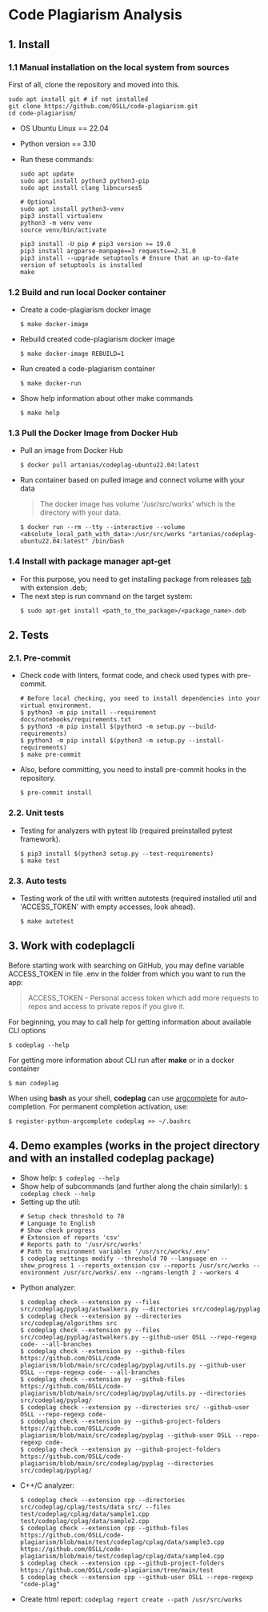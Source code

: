 # Code Plagiarism Analysis

## 1. Install

### 1.1 Manual installation on the local system from sources

  First of all, clone the repository and moved into this.

  ```
  sudo apt install git # if not installed
  git clone https://github.com/OSLL/code-plagiarism.git
  cd code-plagiarism/
  ```

- OS Ubuntu Linux == 22.04

- Python version == 3.10

- Run these commands:

  ```
  sudo apt update
  sudo apt install python3 python3-pip
  sudo apt install clang libncurses5

  # Optional
  sudo apt install python3-venv
  pip3 install virtualenv
  python3 -m venv venv
  source venv/bin/activate

  pip3 install -U pip # pip3 version >= 19.0
  pip3 install argparse-manpage==3 requests==2.31.0
  pip3 install --upgrade setuptools # Ensure that an up-to-date version of setuptools is installed
  make
  ```
### 1.2 Build and run local Docker container

- Create a code-plagiarism docker image

  ```
  $ make docker-image
  ```

- Rebuild created code-plagiarism docker image

  ```
  $ make docker-image REBUILD=1
  ```

- Run created a code-plagiarism container

  ```
  $ make docker-run
  ```

- Show help information about other make commands

  ```
  $ make help
  ```

### 1.3 Pull the Docker Image from Docker Hub

- Pull an image from Docker Hub
  ```
  $ docker pull artanias/codeplag-ubuntu22.04:latest
  ```

- Run container based on pulled image and connect volume with your data
  > The docker image has volume '/usr/src/works' which is the directory with your data.
  ```
  $ docker run --rm --tty --interactive --volume <absolute_local_path_with_data>:/usr/src/works "artanias/codeplag-ubuntu22.04:latest" /bin/bash
  ```

### 1.4 Install with package manager apt-get

- For this purpose, you need to get installing package from releases [tab](https://github.com/OSLL/code-plagiarism/releases) with extension .deb;
- The next step is run command on the target system:
  ```
  $ sudo apt-get install <path_to_the_package>/<package_name>.deb
  ```

## 2. Tests

### 2.1. Pre-commit

- Check code with linters, format code, and check used types with pre-commit.
  ```
  # Before local checking, you need to install dependencies into your virtual environment.
  $ python3 -m pip install --requirement docs/notebooks/requirements.txt
  $ python3 -m pip install $(python3 -m setup.py --build-requirements)
  $ python3 -m pip install $(python3 -m setup.py --install-requirements)
  $ make pre-commit
  ```

- Also, before committing, you need to install pre-commit hooks in the repository.
  ```
  $ pre-commit install
  ```

### 2.2. Unit tests

- Testing for analyzers with pytest lib (required preinstalled pytest framework).
  ```
  $ pip3 install $(python3 setup.py --test-requirements)
  $ make test
  ```

### 2.3. Auto tests

- Testing work of the util with written autotests (required installed util and 'ACCESS_TOKEN' with empty accesses, look ahead).
  ```
  $ make autotest
  ```

## 3. Work with codeplagcli

  Before starting work with searching on GitHub, you may define variable ACCESS_TOKEN in file .env in the folder from which you want to run the app:

  > ACCESS_TOKEN - Personal access token which add more requests to repos and access to private repos if you give it.

  For beginning, you may to call help for getting information about available CLI options

  ```
  $ codeplag --help
  ```

  For getting more information about CLI run after **make** or in a docker container
  ```
  $ man codeplag
  ```

  When using **bash** as your shell, **codeplag** can use [argcomplete](https://kislyuk.github.io/argcomplete/) for auto-completion. For permanent completion activation, use:
  ```
  $ register-python-argcomplete codeplag >> ~/.bashrc
  ```

## 4. Demo examples (works in the project directory and with an installed codeplag package)

- Show help: `$ codeplag --help`
- Show help of subcommands (and further along the chain similarly): `$ codeplag check --help`
- Setting up the util:
  ```
  # Setup check threshold to 70
  # Language to English
  # Show check progress
  # Extension of reports 'csv'
  # Reports path to '/usr/src/works'
  # Path to environment variables '/usr/src/works/.env'
  $ codeplag settings modify --threshold 70 --language en --show_progress 1 --reports_extension csv --reports /usr/src/works --environment /usr/src/works/.env --ngrams-length 2 --workers 4
  ```
- Python analyzer:
  ```
  $ codeplag check --extension py --files src/codeplag/pyplag/astwalkers.py --directories src/codeplag/pyplag
  $ codeplag check --extension py --directories src/codeplag/algorithms src
  $ codeplag check --extension py --files src/codeplag/pyplag/astwalkers.py --github-user OSLL --repo-regexp code- --all-branches
  $ codeplag check --extension py --github-files https://github.com/OSLL/code-plagiarism/blob/main/src/codeplag/pyplag/utils.py --github-user OSLL --repo-regexp code- --all-branches
  $ codeplag check --extension py --github-files https://github.com/OSLL/code-plagiarism/blob/main/src/codeplag/pyplag/utils.py --directories src/codeplag/pyplag/
  $ codeplag check --extension py --directories src/ --github-user OSLL --repo-regexp code-
  $ codeplag check --extension py --github-project-folders https://github.com/OSLL/code-plagiarism/blob/main/src/codeplag/pyplag --github-user OSLL --repo-regexp code-
  $ codeplag check --extension py --github-project-folders https://github.com/OSLL/code-plagiarism/blob/main/src/codeplag/pyplag --directories src/codeplag/pyplag/
  ```
- C++/C analyzer:
  ```
  $ codeplag check --extension cpp --directories src/codeplag/cplag/tests/data src/ --files test/codeplag/cplag/data/sample1.cpp test/codeplag/cplag/data/sample2.cpp
  $ codeplag check --extension cpp --github-files https://github.com/OSLL/code-plagiarism/blob/main/test/codeplag/cplag/data/sample3.cpp https://github.com/OSLL/code-plagiarism/blob/main/test/codeplag/cplag/data/sample4.cpp
  $ codeplag check --extension cpp --github-project-folders https://github.com/OSLL/code-plagiarism/tree/main/test
  $ codeplag check --extension cpp --github-user OSLL --repo-regexp "code-plag"
  ```
- Create html report: `codeplag report create --path /usr/src/works`
